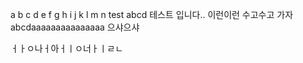 a b
c d
e f
g h
i j
k l
m n
test
abcd
테스트 입니다..
이런이런
수고수고
가자
abcdaaaaaaaaaaaaaaa
으샤으샤

ㅓㅏㅇ나ㅓ아ㅓㅣㅇ너ㅏㅣㄹㄴ